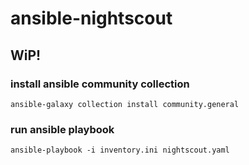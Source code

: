 # ansible-nightscout

## WiP!

### install ansible community collection
```
ansible-galaxy collection install community.general
```

### run ansible playbook
```
ansible-playbook -i inventory.ini nightscout.yaml
```
